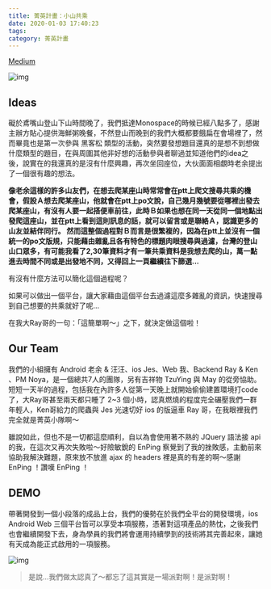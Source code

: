 ```yaml
---
title: 菁英計畫：小山共乘
date: 2020-01-03 17:40:23
tags:
category: 菁英計畫
---
```


[Medium](https://medium.com/@wsw0615/%E8%8F%81%E8%8B%B1%E8%A8%88%E7%95%AB-%E5%B0%8F%E5%B1%B1%E5%85%B1%E4%B9%98-%E6%94%AF%E7%B7%9A-%E5%B0%8F%E8%A8%98-37c2ec9154d0)

![img](/images/2020/菁英計畫：小山共乘/858109572_8884.jpg)

## Ideas
礙於鳶嘴山登山下山時間晚了，我們抵達Monospace的時候已經八點多了，感謝主辦方貼心提供海鮮粥晚餐，不然登山而晚到的我們大概都要餓扁在會場裡了，然而畢竟也是第一次參與 黑客松 類型的活動，突然要發想題目還真的是想不到想做什麼類型的題目，在與周圍其他非好想的活動參與者聊過並知道他們的idea之後，說實在的我還真的是沒有什麼興趣，再次坐回座位，大伙面面相覷時老余提出了一個很有趣的想法。

**像老余這樣的許多山友們，在想去爬某座山時常常會在ptt上爬文搜尋共乘的機會，假設Ａ想去爬某座山，他就會在ptt上po文說，自己幾月幾號要從哪裡出發去爬某座山，有沒有人要一起搭便車前往，此時Ｂ如果也想在同一天從同一個地點出發爬這座山，並在ptt上看到這則訊息的話，就可以留言或是聯絡Ａ，認識更多的山友並結伴同行。
然而這整個過程對Ｂ而言是很繁複的，因為在ptt上並沒有一個統一的po文版規，只能藉由雜亂且各有特色的標題肉眼搜尋與過濾，台灣的登山山口眾多，有可能我看了2,30筆資料才有一筆共乘資料是我想去爬的山，萬一點進去時間不同或是出發地不同，又得回上一頁繼續往下篩選...**

有沒有什麼方法可以簡化這個過程呢？

如果可以做出一個平台，讓大家藉由這個平台去過濾這麼多雜亂的資訊，快速搜尋到自己想要的共乘就好了呢…

在我大Ray哥的一句：「這簡單啊～」之下，就決定做這個啦！

## Our Team

我們的小組擁有 Android 老余 & 汪汪、ios Jes、Web 我、Backend Ray & Ken 、PM Noya，是一個總共7人的團隊，另有吉祥物 TzuYing 與 May 的從旁協助。短短一天半的過程，包括我在內許多人從第一天晚上就開始偷偷建置環境打code了，大Ray哥甚至兩天都只睡了 2~3 個小時，認真燃燒的程度完全碾壓我們一群年輕人，Ken哥給力的爬蟲與 Jes 光速切好 ios 的版逼車 Ray 哥，在我眼裡我們完全就是菁英小隊啊～

雖說如此，但也不是一切都這麼順利，自以為會使用著不熟的 JQuery 語法接 api 的我，在這次又再次失敗啦～好險敏銳的 EnPing 察覺到了我的挫敗感，主動前來協助我解決難題，原來放不放進 ajax 的 headers 裡是真的有差的啊～感謝 EnPing ！讚嘆 EnPing ！

## DEMO

帶著開發到一個小段落的成品上台，我們的優勢在於我們全平台的開發環境，ios Android Web 三個平台皆可以享受本項服務，憑著對這項產品的熱忱，之後我們也會繼續開發下去，身為學員的我們將會運用持續學到的技術將其完善起來，讓她有天成為能正式啟用的一項服務。

![img](/images/2020/菁英計畫：小山共乘/IMG_20191215_122843_1.jpg)

> 是說…我們做太認真了～都忘了這其實是一場派對啊！是派對啊！